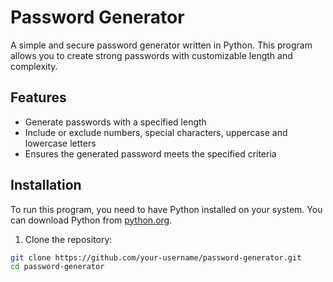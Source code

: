 # Password Generator

A simple and secure password generator written in Python. This program allows you to create strong passwords with customizable length and complexity.

## Features

- Generate passwords with a specified length
- Include or exclude numbers, special characters, uppercase and lowercase letters
- Ensures the generated password meets the specified criteria

## Installation

To run this program, you need to have Python installed on your system. You can download Python from [python.org](https://www.python.org/).

1. Clone the repository:

```sh
git clone https://github.com/your-username/password-generator.git
cd password-generator
